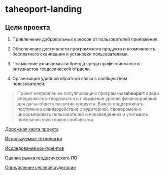 # taheoport-landing

## Цели проекта

1. Привлечение добровольных взносов от пользователей приложения.

2. Обеспечение доступности программного продукта и возможность бесплатного скачивания и установки пользователями.

3. Повышение узнаваемости бренда среди профессионалов и энтузиастов геодезической отрасли.

4. Организация удобной обратной связи с сообществом пользователей.


> Проект направлен на популяризацию программы **taheoport** среди специалистов-геодезистов и повышение уровня финансирования для дальнейшего развития продукта. Важно поддерживать постоянное взаимодействие с аудиторией, своевременно информировать пользователей о нововведениях и учитывать пожелания участников сообщества.

[Дорожная карта проекта](./roadmap.md)

[Используемые технологии](./technologies.md)

[Исследование конкурентов](./competitors.md)

[Оценка рынка геодезического ПО](./market-assessment.md)

[Определение целевой аудитории](./target-group.md)